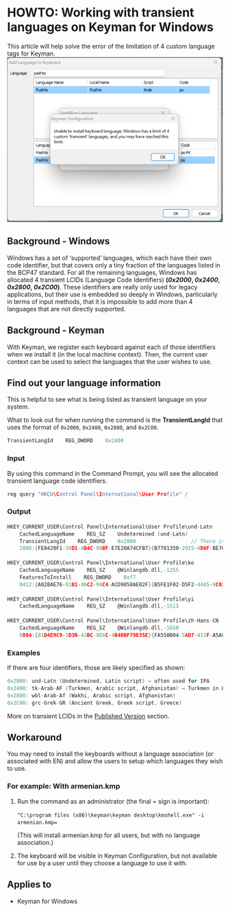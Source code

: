 # HOWTO: Working with transient languages on Keyman for Windows

This article will help solve the error of the limitation of 4 custom language tags for Keyman.
![Add a language to Keyboard's error](./assets/kb0116/add_language_to_keyboard_error.png)

## Background - Windows

Windows has a set of ‘supported’ languages, which each have their own code identifier, but that covers only a tiny fraction of the languages listed in the BCP47 standard. For all the remaining languages, Windows has allocated 4 transient LCIDs (Language Code Identifiers) **(*0x2000*, *0x2400*, *0x2800*, *0x2C00*)**. These identifiers are really only used for legacy applications, but their use is embedded so deeply in Windows, particularly in terms of input methods, that it is impossible to add more than 4 languages that are not directly supported.

## Background - Keyman

With Keyman, we register each keyboard against each of those identifiers when we install it (in the local machine context). Then, the current user context can be used to select the languages that the user wishes to use.

## Find out your language information

This is helpful to see what is being listed as transient language on your system.

What to look out for when running the command is the **TransientLangId** that uses the format of `0x2000`, `0x2400`, `0x2800`, and `0x2C00`.

```c
TransientLangId    REG_DWORD    0x2400
```

### Input

By using this command in the Command Prompt, you will see the allocated transient language code identifiers.
```c
reg query "HKCU\Control Panel\International\User Profile" /
``` 

### Output

```c
HKEY_CURRENT_USER\Control Panel\International\User Profile\und-Latn
    CachedLanguageName    REG_SZ    Undetermined (und-Latn)
    TransientLangId    REG_DWORD    0x2000                  // There is one here
    2000:{FE0420F1-38D1-4B4C-96BF-E7E20A74CFB7}{B7781350-2915-4D6F-BE76-B82B25BA4520}    REG_DWORD    0x1

HKEY_CURRENT_USER\Control Panel\International\User Profile\ko
    CachedLanguageName    REG_SZ    @Winlangdb.dll,-1255
    FeaturesToInstall    REG_DWORD    0xf7
    0412:{A028AE76-01B1-46C2-99C4-ACD9858AE02F}{B5FE1F02-D5F2-4445-9C03-C568F23C99A1}    REG_DWORD    0x1

HKEY_CURRENT_USER\Control Panel\International\User Profile\yi
    CachedLanguageName    REG_SZ    @Winlangdb.dll,-1513

HKEY_CURRENT_USER\Control Panel\International\User Profile\zh-Hans-CN
    CachedLanguageName    REG_SZ    @Winlangdb.dll,-1650
    0804:{81D4E9C9-1D3B-41BC-9E6C-4B40BF79E35E}{FA550B04-5AD7-411F-A5AC-CA038EC515D7}    REG_DWORD    0x1
```

### Examples

If there are four identifiers, those are likely specified as shown:

```c
0x2000: und-Latn (Undetermined, Latin script) – often used for IPA
0x2400: tk-Arab-AF (Turkmen, Arabic script, Afghanistan) – Turkmen in Latin script is available as a non-transient language, but not Arabic script
0x2800: wbl-Arab-Af (Wakhi, Arabic script, Afghanistan)
0x2C00: grc-Grek-GR (Ancient Greek, Greek script, Greece)
```

More on transient LCIDs in the [Published Version](https://learn.microsoft.com/en-us/openspecs/windows_protocols/ms-lcid/70feba9f-294e-491e-b6eb-56532684c37f#published-version) section.

## Workaround
You may need to install the keyboards without a language association (or associated with EN) and allow the users to setup which languages they wish to use. 

### For example: With armenian.kmp
1. Run the command as an administrator (the final = sign is important):

    `"C:\program files (x86)\keyman\keyman desktop\kmshell.exe" -i armenian.kmp=` 

    (This will install armenian.kmp for all users, but with no language association.)
2. The keyboard will be visible in Keyman Configuration, but not available for use by a user until they choose a language to use it with.

## Applies to

* Keyman for Windows 